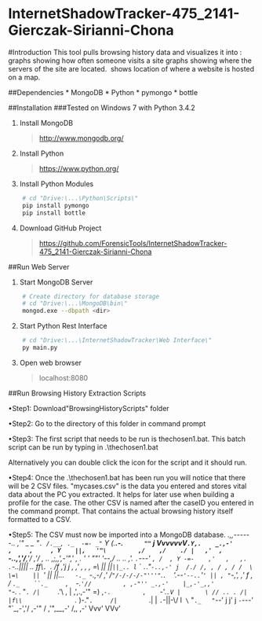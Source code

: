 InternetShadowTracker-475_2141-Gierczak-Sirianni-Chona
======================================================

#Introduction
This tool pulls browsing history data and visualizes it into : graphs showing how often someone visits a site graphs showing where the servers of the site are located.  shows location of where a website is hosted on a map.

##Dependencies
	* MongoDB
	* Python
	* pymongo
	* bottle

##Installation
###Tested on Windows 7 with Python 3.4.2

1. Install MongoDB
	> http://www.mongodb.org/

2. Install Python
	> https://www.python.org/

3. Install Python Modules
```bash
	# cd "Drive:\...\Python\Scripts\"
	pip install pymongo
	pip install bottle
```

4. Download GitHub Project
	> https://github.com/ForensicTools/InternetShadowTracker-475_2141-Gierczak-Sirianni-Chona

##Run Web Server
1. Start MongoDB Server
```bash
	# Create directory for database storage
	# cd "Drive:\...\MongoDB\bin\"
	mongod.exe --dbpath <dir>
```

2. Start Python Rest Interface
```bash
	# cd "Drive:\...\InternetShadowTracker\Web Interface\"
	py main.py
```

3. Open web browser
	>localhost:8080

##Run Browsing History Extraction Scripts

•Step1: Download"BrowsingHistoryScripts" folder

•Step2: Go to the directory of this folder in command prompt

•Step3: The first script that needs to be run is thechosen1.bat. This batch script can be run by typing in .\thechosen1.bat
 
Alternatively you can double click the icon for the script and it should run.

•Step4: Once the .\thechosen1.bat has been run you will notice that there will be 2 CSV files. "mycases.csv" is the data you entered and stores vital data about the PC you extracted. It helps for later use when building a profile for the case. The other CSV is named after the caseID you entered in the command prompt. That contains the actual browsing history itself formatted to a CSV.

•Step5: The CSV must now be imported into a MongoDB database.
        __.,,------.._
     ,'"   _      _   "`.
    /.__, ._  -=- _"`    Y
   (.____.-.`      ""`   j
    VvvvvvV`.Y,.    _.,-'       ,     ,     ,
        Y    ||,   '"\         ,/    ,/    ./
        |   ,'  ,     `-..,'_,'/___,'/   ,'/   ,
   ..  ,;,,',-'"\,'  ,  .     '     ' ""' '--,/    .. ..
 ,'. `.`---'     `, /  , Y -=-    ,'   ,   ,. .`-..||_|| ..
ff\\`. `._        /f ,'j j , ,' ,   ,   ,  \=\     || ||`||_..
l` \` `.`."`-..,-' j  /./ /, , / , / /  \   \=\    || `' || ||...
 `  `   `-._ `-.,-/ ,' /`"/-/-/-/-"'''"`.`.  `'.\--`'--..`'_`' || ,
            "`-_,',  ,'  f    ,   /      `._    ``._     ,  `-.`'//         ,
          ,-"'' _.,-'    |_,-'_,,'          "`-._ . "`. /|     `.'\ ,       |
        ,',.,-'"          \=) ,`-.         ,    `-'._`.V |       \ // .. . /|
        |f\\               `._ )-."`.     /|         `.| |        `.`-||-\\/
        l` \`                 "`._   "`--' j          j' j          `-`---'
         `  `                     "`_,-','/       ,-'"  /
                                 ,'",__,-'       /,, ,-'
                                 Vvv'            VVv'
